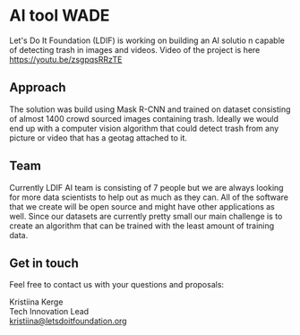 # AI tool WADE  

Let's Do It Foundation (LDIF) is working on building an AI solutio n capable of detecting trash in images and videos. Video of the project is here https://youtu.be/zsgpqsRRzTE

## Approach
The solution was build using Mask R-CNN and trained on dataset consisting of almost 1400 crowd sourced images containing trash. Ideally we would end up with a computer vision algorithm that could detect trash from any picture or video that has a geotag attached to it. 

## Team
Currently LDIF AI team is consisting of 7 people but we are always looking for more data scientists to help out as much as they can. All of the software that we create will be open source and might have other applications as well. Since our datasets are currently pretty small our main challenge is to create an algorithm that can be trained with the least amount of training data.

## Get in touch
Feel free to contact us with your questions and proposals:

Kristiina Kerge  
Tech Innovation Lead  
kristiina@letsdoitfoundation.org
